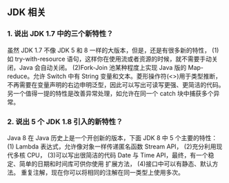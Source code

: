 ## JDK 相关

### 1. 说出 JDK 1.7 中的三个新特性？

虽然 JDK 1.7 不像 JDK 5 和 8 一样的大版本，但是，还是有很多新的特性，  (1)如 try-with-resource 语句，这样你在使用流或者资源的时候，就不需要手动关闭，Java 会自动关闭。  (2)Fork-Join 池某种程度上实现 Java 版的 Map-reduce。允许 Switch 中有 String 变量和文本。菱形操作符(<>)用于类型推断，不再需要在变量声明的右边申明泛型，因此可以写出可读写更强、更简洁的代码。另一个值得一提的特性是改善异常处理，如允许在同一个 catch 块中捕获多个异常。



### 2. 说出 5 个 JDK 1.8 引入的新特性？

Java 8 在 Java 历史上是一个开创新的版本，下面 JDK 8 中 5 个主要的特性：  (1) Lambda 表达式，允许像对象一样传递匿名函数 Stream API，  (2)充分利用现代多核 CPU，  (3)可以写出很简洁的代码 Date 与 Time API，最终，有一个稳定、简单的日期和时间库可供你使用 扩展方法，  (4)接口中可以有静态、默认方法。 重复注解，现在你可以将相同的注解在同一类型上使用多次。 